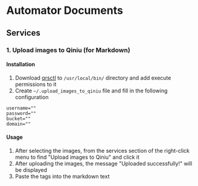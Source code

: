 # Automator Documents

## Services

### 1. Upload images to Qiniu (for Markdown)

#### Installation
1. Download [qrsctl](http://devtools.qiniu.com/darwin/amd64/qrsctl?ref=developer.qiniu.com) to `/usr/local/bin/` directory and add execute permissions to it
2. Create `~/.upload_images_to_qiniu` file and fill in the following configuration
```
username=""
password=""
bucket=""
domain=""
```

#### Usage
1. After selecting the images, from the services section of the right-click menu to find "Upload images to Qiniu" and click it
2. After uploading the images, the message "Uploaded successfully!" will be displayed
3. Paste the tags into the markdown text
